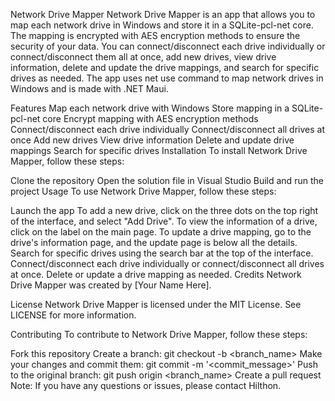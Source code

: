 Network Drive Mapper
Network Drive Mapper is an app that allows you to map each network drive in Windows and store it in a SQLite-pcl-net core. The mapping is encrypted with AES encryption methods to ensure the security of your data. You can connect/disconnect each drive individually or connect/disconnect them all at once, add new drives, view drive information, delete and update the drive mappings, and search for specific drives as needed. The app uses net use command to map network drives in Windows and is made with .NET Maui.

Features
Map each network drive with Windows
Store mapping in a SQLite-pcl-net core
Encrypt mapping with AES encryption methods
Connect/disconnect each drive individually
Connect/disconnect all drives at once
Add new drives
View drive information
Delete and update drive mappings
Search for specific drives
Installation
To install Network Drive Mapper, follow these steps:

Clone the repository
Open the solution file in Visual Studio
Build and run the project
Usage
To use Network Drive Mapper, follow these steps:

Launch the app
To add a new drive, click on the three dots on the top right of the interface, and select "Add Drive".
To view the information of a drive, click on the label on the main page.
To update a drive mapping, go to the drive's information page, and the update page is below all the details.
Search for specific drives using the search bar at the top of the interface.
Connect/disconnect each drive individually or connect/disconnect all drives at once.
Delete or update a drive mapping as needed.
Credits
Network Drive Mapper was created by [Your Name Here].

License
Network Drive Mapper is licensed under the MIT License. See LICENSE for more information.

Contributing
To contribute to Network Drive Mapper, follow these steps:

Fork this repository
Create a branch: git checkout -b <branch_name>
Make your changes and commit them: git commit -m '<commit_message>'
Push to the original branch: git push origin <branch_name>
Create a pull request
Note: If you have any questions or issues, please contact Hilthon.
